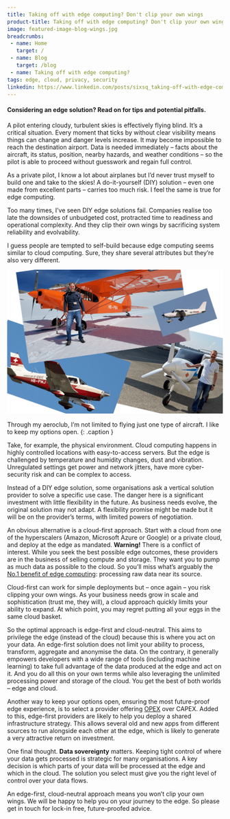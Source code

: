 ```yaml
---
title: Taking off with edge computing? Don't clip your own wings
product-title: Taking off with edge computing? Don't clip your own wings
image: featured-image-blog-wings.jpg
breadcrumbs:
 - name: Home
   target: /
 - name: Blog
   target: /blog
 - name: Taking off with edge computing?
tags: edge, cloud, privacy, security
linkedin: https://www.linkedin.com/posts/sixsq_taking-off-with-edge-computing-dont-clip-activity-6896484147087376384-Hz_E
---
```


#### Considering an edge solution? Read on for tips and potential pitfalls.

A pilot entering cloudy, turbulent skies is effectively flying blind. It’s a critical situation. Every moment that ticks by without clear visibility means things can change and danger levels increase. It may become impossible to reach the destination airport. Data is needed immediately – facts about the aircraft, its status, position, nearby hazards, and weather conditions – so the pilot is able to proceed without guesswork and regain full control.

As a private pilot, I know a lot about airplanes but I’d never trust myself to build one and take to the skies! A do-it-yourself (DIY) solution – even one made from excellent parts – carries too much risk. I feel the same is true for edge computing.

Too many times, I’ve seen DIY edge solutions fail. Companies realise too late the downsides of unbudgeted cost, protracted time to readiness and operational complexity. And they clip their own wings by sacrificing system reliability and evolvability.

I guess people are tempted to self-build because edge computing seems similar to cloud computing. Sure, they share several attributes but they’re also very different. 

![airplanes](/assets/img/blog/airplanes.png)

Through my aeroclub, I’m not limited to flying just one type of aircraft. I like to keep my options open.
{: .caption }

Take, for example, the physical environment. Cloud computing happens in highly controlled locations with easy-to-access servers. But the edge is challenged by temperature and humidity changes, dust and vibration. Unregulated settings get power and network jitters, have more cyber-security risk and can be complex to access.

Instead of a DIY edge solution, some organisations ask a vertical solution provider to solve a specific use case. The danger here is a significant investment with little flexibility in the future. As business needs evolve, the original solution may not adapt. A flexibility promise might be made but it will be on the provider’s terms, with limited powers of negotiation.

An obvious alternative is a cloud-first approach. Start with a cloud from one of the hyperscalers (Amazon, Microsoft Azure or Google) or a private cloud, and deploy at the edge as mandated. **Warning!** There is a conflict of interest. While you seek the best possible edge outcomes, these providers are in the business of selling compute and storage. They want you to pump as much data as possible to the cloud. So you’ll miss what’s arguably the [No.1 benefit of edge computing](/blog/free-your-business-critical-data-from-the-cloud): processing raw data near its source. 

Cloud-first can work for simple deployments but – once again – you risk clipping your own wings. As your business needs grow in scale and sophistication (trust me, they will), a cloud approach quickly limits your ability to expand. At which point, you may regret putting all your eggs in the same cloud basket.

So the optimal approach is edge-first and cloud-neutral. This aims to privilege the edge (instead of the cloud) because this is where you act on your data. An edge-first solution does not limit your ability to process, transform, aggregate and anonymise the data. On the contrary, it generally empowers developers with a wide range of tools (including machine learning) to take full advantage of the data produced at the edge and act on it. And you do all this on your own terms while also leveraging the unlimited processing power and storage of the cloud. You get the best of both worlds – edge and cloud.

Another way to keep your options open, ensuring the most future-proof edge experience, is to select a provider offering [OPEX](https://nuvla.io) over CAPEX. Added to this, edge-first providers are likely to help you deploy a shared infrastructure strategy. This allows several old and new apps from different sources to run alongside each other at the edge, which is likely to generate a very attractive return on investment.

One final thought. **Data sovereignty** matters. Keeping tight control of where your data gets processed is strategic for many organisations. A key decision is which parts of your data will be processed at the edge and which in the cloud. The solution you select must give you the right level of control over your data flows. 

An edge-first, cloud-neutral approach means you won’t clip your own wings. We will be happy to help you on your journey to the edge. So please get in touch for lock-in free, future-proofed advice.